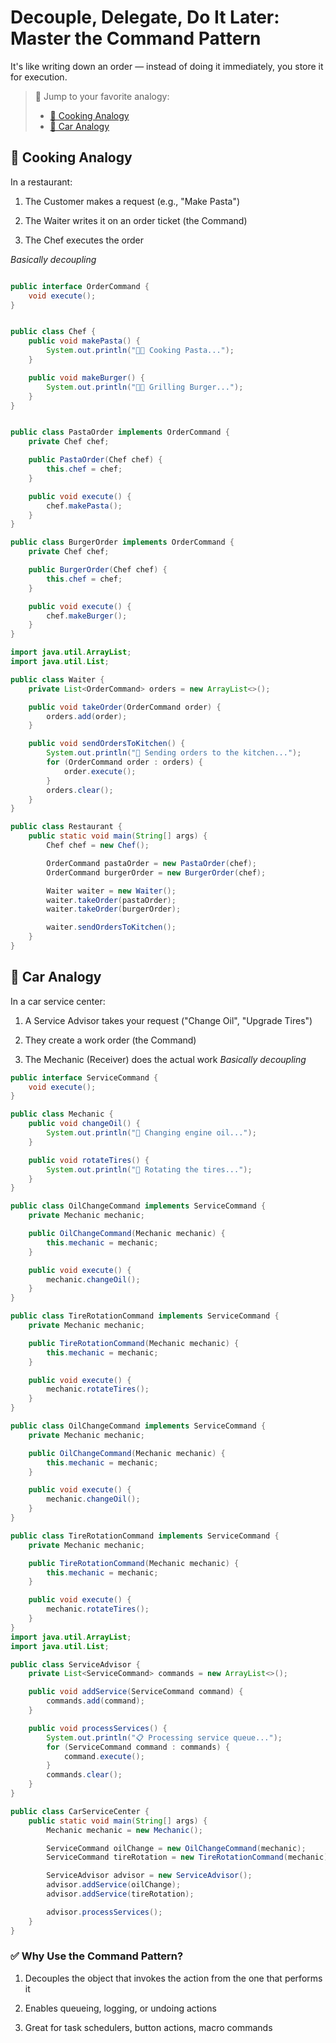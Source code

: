 # Decouple, Delegate, Do It Later: Master the Command Pattern 

It's like writing down an order — instead of doing it immediately, you store it for execution.

> 🔀 Jump to your favorite analogy:  
> - [🍳 Cooking Analogy](https://github.com/nemaderinku/Design-patterns/blob/main/CommandPattern.md#-cooking-analogy)
> - [🚗 Car Analogy](https://github.com/nemaderinku/Design-patterns/blob/main/CommandPattern.md#-cooking-analogy)


## 🍳 Cooking Analogy
In a restaurant:

1. The Customer makes a request (e.g., "Make Pasta")

2. The Waiter writes it on an order ticket (the Command)

3. The Chef executes the order

<I> Basically decoupling</I>

```Java

public interface OrderCommand {
    void execute();
}


public class Chef {
    public void makePasta() {
        System.out.println("👨‍🍳 Cooking Pasta...");
    }

    public void makeBurger() {
        System.out.println("👨‍🍳 Grilling Burger...");
    }
}


public class PastaOrder implements OrderCommand {
    private Chef chef;

    public PastaOrder(Chef chef) {
        this.chef = chef;
    }

    public void execute() {
        chef.makePasta();
    }
}

public class BurgerOrder implements OrderCommand {
    private Chef chef;

    public BurgerOrder(Chef chef) {
        this.chef = chef;
    }

    public void execute() {
        chef.makeBurger();
    }
}

import java.util.ArrayList;
import java.util.List;

public class Waiter {
    private List<OrderCommand> orders = new ArrayList<>();

    public void takeOrder(OrderCommand order) {
        orders.add(order);
    }

    public void sendOrdersToKitchen() {
        System.out.println("🧾 Sending orders to the kitchen...");
        for (OrderCommand order : orders) {
            order.execute();
        }
        orders.clear();
    }
}

public class Restaurant {
    public static void main(String[] args) {
        Chef chef = new Chef();

        OrderCommand pastaOrder = new PastaOrder(chef);
        OrderCommand burgerOrder = new BurgerOrder(chef);

        Waiter waiter = new Waiter();
        waiter.takeOrder(pastaOrder);
        waiter.takeOrder(burgerOrder);

        waiter.sendOrdersToKitchen();
    }
}

```

## 🚗 Car Analogy

In a car service center:

1. A Service Advisor takes your request ("Change Oil", "Upgrade Tires")

2. They create a work order (the Command)

3. The Mechanic (Receiver) does the actual work
<I> Basically decoupling </I>


```Java
public interface ServiceCommand {
    void execute();
}

public class Mechanic {
    public void changeOil() {
        System.out.println("🔧 Changing engine oil...");
    }

    public void rotateTires() {
        System.out.println("🛞 Rotating the tires...");
    }
}

public class OilChangeCommand implements ServiceCommand {
    private Mechanic mechanic;

    public OilChangeCommand(Mechanic mechanic) {
        this.mechanic = mechanic;
    }

    public void execute() {
        mechanic.changeOil();
    }
}

public class TireRotationCommand implements ServiceCommand {
    private Mechanic mechanic;

    public TireRotationCommand(Mechanic mechanic) {
        this.mechanic = mechanic;
    }

    public void execute() {
        mechanic.rotateTires();
    }
}

public class OilChangeCommand implements ServiceCommand {
    private Mechanic mechanic;

    public OilChangeCommand(Mechanic mechanic) {
        this.mechanic = mechanic;
    }

    public void execute() {
        mechanic.changeOil();
    }
}

public class TireRotationCommand implements ServiceCommand {
    private Mechanic mechanic;

    public TireRotationCommand(Mechanic mechanic) {
        this.mechanic = mechanic;
    }

    public void execute() {
        mechanic.rotateTires();
    }
}
import java.util.ArrayList;
import java.util.List;

public class ServiceAdvisor {
    private List<ServiceCommand> commands = new ArrayList<>();

    public void addService(ServiceCommand command) {
        commands.add(command);
    }

    public void processServices() {
        System.out.println("📋 Processing service queue...");
        for (ServiceCommand command : commands) {
            command.execute();
        }
        commands.clear();
    }
}

public class CarServiceCenter {
    public static void main(String[] args) {
        Mechanic mechanic = new Mechanic();

        ServiceCommand oilChange = new OilChangeCommand(mechanic);
        ServiceCommand tireRotation = new TireRotationCommand(mechanic);

        ServiceAdvisor advisor = new ServiceAdvisor();
        advisor.addService(oilChange);
        advisor.addService(tireRotation);

        advisor.processServices();
    }
}


```

### ✅ Why Use the Command Pattern?
1. Decouples the object that invokes the action from the one that performs it

2. Enables queueing, logging, or undoing actions

3. Great for task schedulers, button actions, macro commands